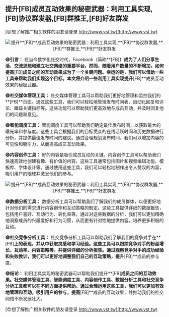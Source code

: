 ## **提升**[FB]**成员互动效果的秘密武器：利用工具实现,**[FB]**协议群发器,**[FB]**群推王,**[FB]**好友群发**

[😍想了解推广相关软件的朋友请登录 http://www.vst.tw](http://www.vst.tw)

 <center><img src="https://vst.tw/MP4/tuiguang/png/6.png" alt="提升**[FB]**成员互动效果的秘密武器：利用工具实现,**[FB]**协议群发器,**[FB]**群推王,**[FB]**好友群发"></center>

**😄引言：**
在当今数字化社交时代，Facebook（简称**[FB]**）成为了人们分享生活、交流思想和建立社交网络的重要平台。然而，随着用户数量的不断增加，如何提高**[FB]**成员之间的互动效果成为了一个关键问题。幸运的是，我们可以借助一些工具来帮助我们实现这个目标。本文将介绍一些利用工具实现提升**[FB]**成员互动效果的秘密武器。

**😄社交媒体管理工具：**
社交媒体管理工具可以帮助我们更好地管理和监控我们的**[FB]**页面。通过这些工具，我们可以轻松地管理发布时间表、自动化回复和评论、跟踪关键指标等。这些功能可以帮助我们更高效地与成员互动，并及时回复他们的问题和意见。

**😄智能调度工具：**
智能调度工具可以帮助我们确定最佳发布时间，以获取最大的曝光率和参与度。这些工具会根据我们的目标受众的在线活跃时间和历史数据进行分析，并提供最佳发布时间的建议。通过合理规划发布时间，我们可以增加内容的可见性和吸引力，从而提高成员互动效果。

**😄内容创作工具：**
好的内容是吸引成员互动的关键。内容创作工具可以帮助我们快速高效地创建有趣、有价值的内容。这些工具通常包括图片和视频编辑功能、模板库、字体设计等。通过使用这些工具，我们可以轻松地制作出令人赞叹的内容，吸引用户的眼球并激发他们的参与。

 <center><img src="https://vst.tw/MP4/tuiguang/png/8.png" alt="提升**[FB]**成员互动效果的秘密武器：利用工具实现,**[FB]**协议群发器,**[FB]**群推王,**[FB]**好友群发"></center>

**😄数据分析工具：**
数据分析工具可以帮助我们了解我们的成员群体，以便更好地针对他们的需求进行内容创作和互动策略的制定。这些工具提供详细的数据报告，包括用户喜好、互动行为、转化率等。通过对这些数据的分析，我们可以更加精确地洞察成员的兴趣爱好和行为习惯，从而更有针对性地提供内容，培养更多积极的互动。

**😄社交竞争分析工具：**
社交竞争分析工具可以帮助我们了解我们的竞争对手在**[FB]**上的表现，并从中获取灵感和学习经验。这些工具可以跟踪竞争对手的粉丝增长、互动率、内容策略等，并提供详细的分析报告。通过观察竞争对手的成功经验和失败教训，我们可以更好地调整我们自己的互动策略，提升**[FB]**成员的参与度。

**😄结论：**
利用工具实现的秘密武器可以帮助我们提升**[FB]**成员之间的互动效果。社交媒体管理工具、智能调度工具、内容创作工具、数据分析工具和社交竞争分析工具都可以在不同方面提供帮助。通过合理运用这些工具，我们可以更加有效地管理和互动，吸引用户的参与，提高**[FB]**成员的互动效果，并推动我们的社交网络不断发展壮大。

[😍想了解推广相关软件的朋友请登录 http://www.vst.tw](http://www.vst.tw)



